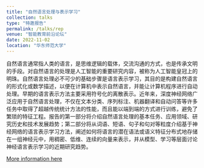 ```yaml
---
title: "自然语言处理与表示学习"
collection: talks
type: "特邀报告"
permalink: /talks/rep
venue: "智能教育前沿论坛"
date: 2022-11-02
location: "华东师范大学"
---
```

自然语言通常指人类的语言，是思维逻辑的载体，交流沟通的方式，也是传承文明的手段。对自然语言的处理是人工智能的重要研究内容，被称为人工智能皇冠上的明珠。自然语言处理必不可少的基础步骤是语言表示学习，其目的是构建自然语言的形式化或数学描述，以便在计算机中表示自然语言，并能让计算机程序进行自动处理。早期的语言表示方法主要采用符号化的离散表示。近年来，深度神经网络广泛应用于自然语言处理，不仅在文本分类、序列标注、机器翻译和自动问答等许多任务中取得了超越传统统计方法的性能，而且能以端到端的方式进行训练，避免了繁琐的特征工程。报告的第一部分将介绍自然语言处理的基本任务、应用领域、研究历史和技术发展趋势；第二部分将从词语、短语、句子和句对等粒度介绍基于神经网络的语言表示学习方法，阐述如何将语言的潜在语法或语义特征分布式地存储在一组神经元中，用稠密、低维、连续的向量来表示，并从模型、学习等层面讨论神经语言表示学习的近期研究趋势。

[More information here](https://aiedu.ecnu.edu.cn/ab/36/c31375a437046/page.htm)


